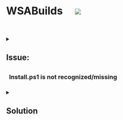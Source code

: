 # WSABuilds &nbsp; &nbsp; <img src="https://img.shields.io/github/downloads/MustardChef/WSABuilds/total?label=Total%20Downloads&style=for-the-badge"/> &nbsp; 

&nbsp;
&nbsp;

<details>     
   <summary><h2>Issue:<h2><h3> &nbsp; Install.ps1 is not recognized/missing<h3></summary>

&nbsp;
&nbsp;



<img src="https://media.discordapp.net/attachments/1044322950725259274/1068243571544690719/9Qf3veK.png" />
<img src="https://user-images.githubusercontent.com/68516357/215262023-89e0e0fa-3dd7-4d6d-b93a-224169f61971.png" />
 
</details>

<details>     
   <summary><h2>Solution<h2></summary>

&nbsp;
    
If the popup windows disappear without asking administrative permission and Windows Subsystem For Android™ is not installed successfully, you should manually run Install.ps1 as administrator:

&nbsp;  

### **1. Press Win + X on your keyboard and select Windows™ Terminal (Admin) or Powershell (Admin) depending on the version of Windows™ you are running**

|||
|--------|------|
|<img src="https://upload.wikimedia.org/wikipedia/commons/e/e6/Windows_11_logo.svg" style="width: 200px;"/> |<img src="https://upload.wikimedia.org/wikipedia/commons/0/05/Windows_10_Logo.svg" style="width: 200px;"/> |
|![215262254-7466d964-3956-4d71-8014-e2c5869ca4d4](https://user-images.githubusercontent.com/68516357/215263173-500591dd-c6d5-4c2d-9d38-58bc065fff28.png)|![winx_editor-1](https://user-images.githubusercontent.com/68516357/215263348-022dc031-802f-4e93-8999-05d0aa6744b9.png)|

&nbsp;    
### **2. Input the command below and press enter, replacing {X:\path\to\your\extracted\folder} including the {} with the path of the extracted folder**
    
```Powershell
  cd "{X:\path\to\your\extracted\folder}"
```
&nbsp; 
### **3. Input the command below and press enter** 
    
```Powershell
  PowerShell.exe -ExecutionPolicy Bypass -File .\Install.ps1
```
&nbsp;  
### **4. The script will run and Windows Subsystem For Android™ will be installed**

</details>  
